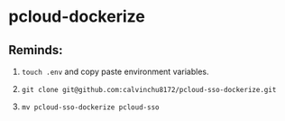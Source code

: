 # pcloud-dockerize

## Reminds:

1. `touch .env` and copy paste environment variables. 

2. `git clone git@github.com:calvinchu8172/pcloud-sso-dockerize.git`

3. `mv pcloud-sso-dockerize pcloud-sso`

